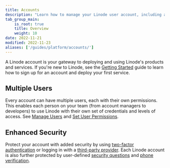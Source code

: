 ```yaml
---
title: Accounts
description: "Learn how to manage your Linode user account, including adding multiple users and adjusting their permissions"
tab_group_main:
    is_root: true
    title: Overview
    weight: 10
date: 2022-11-21
modified: 2022-11-23
aliases: ['/guides/platform/accounts/']
---
```


A Linode account is your gateway to deploying and using Linode's products and services. If you're new to Linode, see the [Getting Started](/docs/guides/getting-started/) guide to learn how to sign up for an account and deploy your first service.

## Multiple Users

Every account can have multiple users, each with their own permissions. This enables each person on your team (from account managers to developers) to use Linode with their own set of credentials and levels of access. See [Manage Users](/docs/products/platform/accounts/guides/manage-users/) and [Set User Permissions](/docs/products/platform/accounts/guides/user-permissions/).

## Enhanced Security

Protect your account with added security by using [two-factor authentication](/docs/products/platform/accounts/guides/2fa/) or logging in with a [third-party provider](/docs/products/platform/accounts/guides/third-party-authentication/). Each Linode account is also further protected by user-defined [security questions](/docs/products/platform/accounts/guides/user-security-controls/#security-questions) and [phone verification](/docs/products/platform/accounts/guides/user-security-controls/#phone-verification).